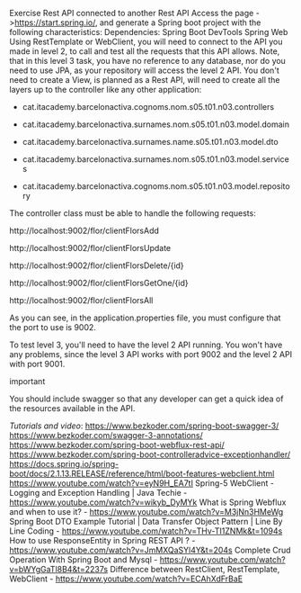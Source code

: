 Exercise Rest API connected to another Rest API
Access the page ->https://start.spring.io/, and generate a Spring boot project with the following characteristics:
Dependencies:
Spring Boot DevTools
Spring Web
Using RestTemplate or WebClient, you will need to connect to the API you made in level 2, to call and test all the requests that this API allows.
Note, that in this level 3 task, you have no reference to any database, nor do you need to use JPA, as your repository will access the level 2 API.
You don't need to create a View, is planned as a Rest API,  will need to create all the layers up to the controller like any other application:

- cat.itacademy.barcelonactiva.cognoms.nom.s05.t01.n03.controllers

- cat.itacademy.barcelonactiva.surnames.nom.s05.t01.n03.model.domain

- cat.itacademy.barcelonactiva.surnames.name.s05.t01.n03.model.dto

- cat.itacademy.barcelonactiva.surnames.nom.s05.t01.n03.model.services

- cat.itacademy.barcelonactiva.cognoms.nom.s05.t01.n03.model.repository

 

The controller class must be able to handle the following requests:

http://localhost:9002/flor/clientFlorsAdd

http://localhost:9002/flor/clientFlorsUpdate

http://localhost:9002/flor/clientFlorsDelete/{id}

http://localhost:9002/flor/clientFlorsGetOne/{id}

http://localhost:9002/flor/clientFlorsAll

 

As you can see, in the application.properties file, you must configure that the port to use is 9002.

To test level 3, you'll need to have the level 2 API running. You won't have any problems, since the level 3 API works with port 9002 and the level 2 API with port 9001.

  important

You should include swagger so that any developer can get a quick idea of the resources available in the API.

*Tutorials and video*:
https://www.bezkoder.com/spring-boot-swagger-3/
https://www.bezkoder.com/swagger-3-annotations/
https://www.bezkoder.com/spring-boot-webflux-rest-api/
https://www.bezkoder.com/spring-boot-controlleradvice-exceptionhandler/
https://docs.spring.io/spring-boot/docs/2.1.13.RELEASE/reference/html/boot-features-webclient.html
https://www.youtube.com/watch?v=eyN9H_EA7tI
Spring-5 WebClient - Logging and Exception Handling | Java Techie - https://www.youtube.com/watch?v=wikyb_DyMYk
 What is Spring Webflux and when to use it? - https://www.youtube.com/watch?v=M3jNn3HMeWg
 Spring Boot DTO Example Tutorial | Data Transfer Object Pattern | Line By Line Coding  - https://www.youtube.com/watch?v=THv-TI1ZNMk&t=1094s
 How to use ResponseEntity in Spring REST API ?  - https://www.youtube.com/watch?v=JmMXQaSYl4Y&t=204s
 Complete Crud Operation With Spring Boot and Mysql  - https://www.youtube.com/watch?v=bWYgGaTl8B4&t=2237s
 Difference between RestClient, RestTemplate, WebClient - https://www.youtube.com/watch?v=ECAhXdFrBaE


